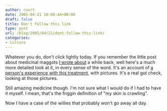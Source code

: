 ```yaml
---
author: court
date: 2005-04-21 10:04:44+00:00
draft: false
title: Don't follow this link
type: post
url: /blog/2005/04/21/dont-follow-this-link/
categories:
- Culture
---
```


Whatever you do, don't click lightly today.  If you remember the little post about medicinal maggots [I wrote about](http://www.vallentyne.com/blog/archives/2004/09/this_is_the_mos.html) a while back, well here's a much more detailed look at it, in every sense of the word.  It's an account of [a person's experience with this treatment](http://www.livescience.com/humanbiology/050419_maggots.html), with pictures.  It's a real gut check, looking at those pictures.

Still amazing medicine though.  I'm not sure what I would do if I had to have it myself.  I mean, that's the friggin definition of "my skin is crawling".

Now I have a case of the willies that probably won't go away all day.
